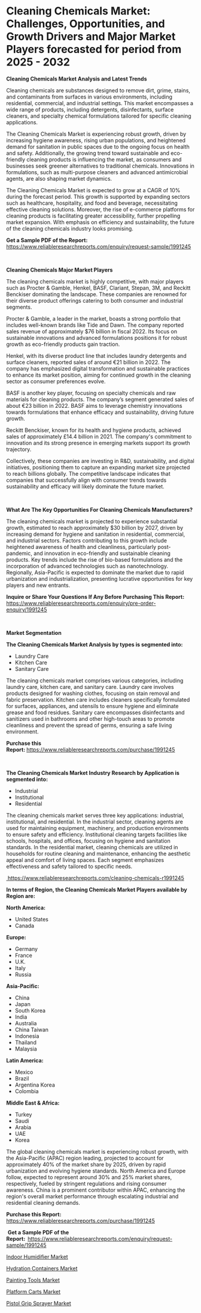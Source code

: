 <p><h1>Cleaning Chemicals Market: Challenges, Opportunities, and Growth Drivers and Major Market Players forecasted for period from 2025 - 2032</h1></p><p><strong>Cleaning Chemicals Market Analysis and Latest Trends</strong></p>
<p><p>Cleaning chemicals are substances designed to remove dirt, grime, stains, and contaminants from surfaces in various environments, including residential, commercial, and industrial settings. This market encompasses a wide range of products, including detergents, disinfectants, surface cleaners, and specialty chemical formulations tailored for specific cleaning applications.</p><p>The Cleaning Chemicals Market is experiencing robust growth, driven by increasing hygiene awareness, rising urban populations, and heightened demand for sanitation in public spaces due to the ongoing focus on health and safety. Additionally, the growing trend toward sustainable and eco-friendly cleaning products is influencing the market, as consumers and businesses seek greener alternatives to traditional chemicals. Innovations in formulations, such as multi-purpose cleaners and advanced antimicrobial agents, are also shaping market dynamics.</p><p>The Cleaning Chemicals Market is expected to grow at a CAGR of 10% during the forecast period. This growth is supported by expanding sectors such as healthcare, hospitality, and food and beverage, necessitating effective cleaning solutions. Moreover, the rise of e-commerce platforms for cleaning products is facilitating greater accessibility, further propelling market expansion. With emphasis on efficiency and sustainability, the future of the cleaning chemicals industry looks promising.</p></p>
<p><strong>Get a Sample PDF of the Report:&nbsp;</strong> <a href="https://www.reliableresearchreports.com/enquiry/request-sample/1991245?utm_campaign=121&utm_medium=2&utm_source=Github&utm_content=ia&utm_term=06022025&utm_id=cleaning-chemicals">https://www.reliableresearchreports.com/enquiry/request-sample/1991245</a></p>
<p>&nbsp;</p>
<p><strong>Cleaning Chemicals Major Market Players</strong></p>
<p><p>The cleaning chemicals market is highly competitive, with major players such as Procter & Gamble, Henkel, BASF, Clariant, Stepan, 3M, and Reckitt Benckiser dominating the landscape. These companies are renowned for their diverse product offerings catering to both consumer and industrial segments.</p><p>Procter & Gamble, a leader in the market, boasts a strong portfolio that includes well-known brands like Tide and Dawn. The company reported sales revenue of approximately $76 billion in fiscal 2022. Its focus on sustainable innovations and advanced formulations positions it for robust growth as eco-friendly products gain traction.</p><p>Henkel, with its diverse product line that includes laundry detergents and surface cleaners, reported sales of around €21 billion in 2022. The company has emphasized digital transformation and sustainable practices to enhance its market position, aiming for continued growth in the cleaning sector as consumer preferences evolve.</p><p>BASF is another key player, focusing on specialty chemicals and raw materials for cleaning products. The company’s segment generated sales of about €23 billion in 2022. BASF aims to leverage chemistry innovations towards formulations that enhance efficacy and sustainability, driving future growth.</p><p>Reckitt Benckiser, known for its health and hygiene products, achieved sales of approximately £14.4 billion in 2021. The company's commitment to innovation and its strong presence in emerging markets support its growth trajectory.</p><p>Collectively, these companies are investing in R&D, sustainability, and digital initiatives, positioning them to capture an expanding market size projected to reach billions globally. The competitive landscape indicates that companies that successfully align with consumer trends towards sustainability and efficacy will likely dominate the future market.</p></p>
<p>&nbsp;</p>
<p><strong>What Are The Key Opportunities For Cleaning Chemicals Manufacturers?</strong></p>
<p><p>The cleaning chemicals market is projected to experience substantial growth, estimated to reach approximately $30 billion by 2027, driven by increasing demand for hygiene and sanitation in residential, commercial, and industrial sectors. Factors contributing to this growth include heightened awareness of health and cleanliness, particularly post-pandemic, and innovation in eco-friendly and sustainable cleaning products. Key trends include the rise of bio-based formulations and the incorporation of advanced technologies such as nanotechnology. Regionally, Asia-Pacific is expected to dominate the market due to rapid urbanization and industrialization, presenting lucrative opportunities for key players and new entrants.</p></p>
<p><strong>Inquire or Share Your Questions If Any Before Purchasing This Report:</strong> <a href="https://www.reliableresearchreports.com/enquiry/pre-order-enquiry/1991245?utm_campaign=121&utm_medium=2&utm_source=Github&utm_content=ia&utm_term=06022025&utm_id=cleaning-chemicals">https://www.reliableresearchreports.com/enquiry/pre-order-enquiry/1991245</a></p>
<p>&nbsp;</p>
<p><strong>Market Segmentation</strong></p>
<p><strong>The Cleaning Chemicals Market Analysis by types is segmented into:</strong></p>
<p><ul><li>Laundry Care</li><li>Kitchen Care</li><li>Sanitary Care</li></ul></p>
<p><p>The cleaning chemicals market comprises various categories, including laundry care, kitchen care, and sanitary care. Laundry care involves products designed for washing clothes, focusing on stain removal and fabric preservation. Kitchen care includes cleaners specifically formulated for surfaces, appliances, and utensils to ensure hygiene and eliminate grease and food residues. Sanitary care encompasses disinfectants and sanitizers used in bathrooms and other high-touch areas to promote cleanliness and prevent the spread of germs, ensuring a safe living environment.</p></p>
<p><strong>Purchase this Report:&nbsp;</strong><a href="https://www.reliableresearchreports.com/purchase/1991245?utm_campaign=121&utm_medium=2&utm_source=Github&utm_content=ia&utm_term=06022025&utm_id=cleaning-chemicals">https://www.reliableresearchreports.com/purchase/1991245</a></p>
<p>&nbsp;</p>
<p><strong>The Cleaning Chemicals Market Industry Research by Application is segmented into:</strong></p>
<p><ul><li>Industrial</li><li>Institutional</li><li>Residential</li></ul></p>
<p><p>The cleaning chemicals market serves three key applications: industrial, institutional, and residential. In the industrial sector, cleaning agents are used for maintaining equipment, machinery, and production environments to ensure safety and efficiency. Institutional cleaning targets facilities like schools, hospitals, and offices, focusing on hygiene and sanitation standards. In the residential market, cleaning chemicals are utilized in households for routine cleaning and maintenance, enhancing the aesthetic appeal and comfort of living spaces. Each segment emphasizes effectiveness and safety tailored to specific needs.</p></p>
<p><a href="https://www.reliableresearchreports.com/cleaning-chemicals-r1991245?utm_campaign=121&utm_medium=2&utm_source=Github&utm_content=ia&utm_term=06022025&utm_id=cleaning-chemicals">&nbsp;https://www.reliableresearchreports.com/cleaning-chemicals-r1991245</a></p>
<p><strong>In terms of Region, the Cleaning Chemicals Market Players available by Region are:</strong></p>
<p>
    <p> <strong> North America: </strong>
        <ul>
            <li>United States</li>
            <li>Canada</li>
        </ul>
        </p> 
    <p> <strong> Europe: </strong>
        <ul>
            <li>Germany</li>
            <li>France</li>
            <li>U.K.</li>
            <li>Italy</li>
            <li>Russia</li>
        </ul>
        </p> 
    <p> <strong> Asia-Pacific: </strong>
        <ul>
            <li>China</li>
            <li>Japan</li>
            <li>South Korea</li>
            <li>India</li>
            <li>Australia</li>
            <li>China Taiwan</li>
            <li>Indonesia</li>
            <li>Thailand</li>
            <li>Malaysia</li>
        </ul>
        </p> 
    <p> <strong> Latin America: </strong>
        <ul>
            <li>Mexico</li>
            <li>Brazil</li>
            <li>Argentina Korea</li>
            <li>Colombia</li>
        </ul>
        </p> 
    <p> <strong> Middle East & Africa: </strong>
        <ul>
            <li>Turkey</li>
            <li>Saudi</li>
            <li>Arabia</li>
            <li>UAE</li>
            <li>Korea</li>
        </ul>
    </p>
    </p>
<p><p>The global cleaning chemicals market is experiencing robust growth, with the Asia-Pacific (APAC) region leading, projected to account for approximately 40% of the market share by 2025, driven by rapid urbanization and evolving hygiene standards. North America and Europe follow, expected to represent around 30% and 25% market shares, respectively, fueled by stringent regulations and rising consumer awareness. China is a prominent contributor within APAC, enhancing the region's overall market performance through escalating industrial and residential cleaning demands.</p></p>
<p><strong>Purchase this Report: </strong><a href="https://www.reliableresearchreports.com/purchase/1991245?utm_campaign=121&utm_medium=2&utm_source=Github&utm_content=ia&utm_term=06022025&utm_id=cleaning-chemicals">https://www.reliableresearchreports.com/purchase/1991245</a></p>
<p>&nbsp;<strong>Get a Sample PDF of the Report:&nbsp;&nbsp;</strong><a href="https://www.reliableresearchreports.com/enquiry/request-sample/1991245?utm_campaign=121&utm_medium=2&utm_source=Github&utm_content=ia&utm_term=06022025&utm_id=cleaning-chemicals">https://www.reliableresearchreports.com/enquiry/request-sample/1991245</a></p>
<p><strong></strong></p>
<p><p><a href="https://github.com/janraimondo83/Market-Research-Report-List-1/blob/main/indoor-humidifier-market.md?utm_campaign=121&utm_medium=2&utm_source=Github&utm_content=ia&utm_term=06022025&utm_id=cleaning-chemicals">Indoor Humidifier Market</a></p><p><a href="https://github.com/sholympia197070/Market-Research-Report-List-1/blob/main/hydration-containers-market.md?utm_campaign=121&utm_medium=2&utm_source=Github&utm_content=ia&utm_term=06022025&utm_id=cleaning-chemicals">Hydration Containers Market</a></p><p><a href="https://github.com/techerghalim/Market-Research-Report-List-1/blob/main/painting-tools-market.md?utm_campaign=121&utm_medium=2&utm_source=Github&utm_content=ia&utm_term=06022025&utm_id=cleaning-chemicals">Painting Tools Market</a></p><p><a href="https://github.com/aiexisaliwan/Market-Research-Report-List-1/blob/main/platform-carts-market.md?utm_campaign=121&utm_medium=2&utm_source=Github&utm_content=ia&utm_term=06022025&utm_id=cleaning-chemicals">Platform Carts Market</a></p><p><a href="https://github.com/philaphindo/Market-Research-Report-List-1/blob/main/pistol-grip-sprayer-market.md?utm_campaign=121&utm_medium=2&utm_source=Github&utm_content=ia&utm_term=06022025&utm_id=cleaning-chemicals">Pistol Grip Sprayer Market</a></p></p>